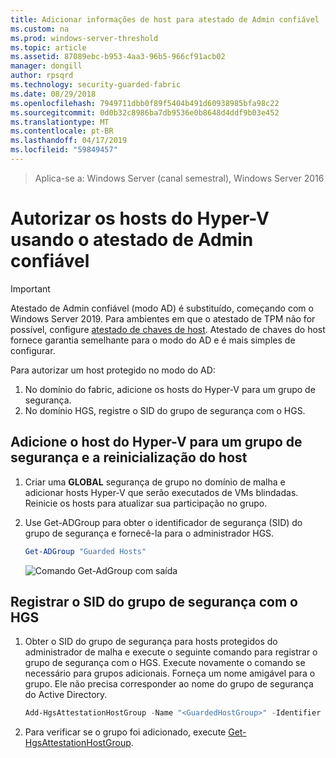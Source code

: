 ```yaml
---
title: Adicionar informações de host para atestado de Admin confiável
ms.custom: na
ms.prod: windows-server-threshold
ms.topic: article
ms.assetid: 87089ebc-b953-4aa3-96b5-966cf91acb02
manager: dongill
author: rpsqrd
ms.technology: security-guarded-fabric
ms.date: 08/29/2018
ms.openlocfilehash: 7949711dbb0f89f5404b491d60938985bfa98c22
ms.sourcegitcommit: 0d0b32c8986ba7db9536e0b8648d4ddf9b03e452
ms.translationtype: MT
ms.contentlocale: pt-BR
ms.lasthandoff: 04/17/2019
ms.locfileid: "59849457"
---
```

>Aplica-se a: Windows Server (canal semestral), Windows Server 2016

# <a name="authorize-hyper-v-hosts-using-admin-trusted-attestation"></a>Autorizar os hosts do Hyper-V usando o atestado de Admin confiável

>[!IMPORTANT]
>Atestado de Admin confiável (modo AD) é substituído, começando com o Windows Server 2019. Para ambientes em que o atestado de TPM não for possível, configure [atestado de chaves de host](guarded-fabric-initialize-hgs-key-mode.md). Atestado de chaves do host fornece garantia semelhante para o modo do AD e é mais simples de configurar. 


Para autorizar um host protegido no modo do AD: 

1. No domínio do fabric, adicione os hosts do Hyper-V para um grupo de segurança.
2. No domínio HGS, registre o SID do grupo de segurança com o HGS. 

## <a name="add-the-hyper-v-host-to-a-security-group-and-reboot-the-host"></a>Adicione o host do Hyper-V para um grupo de segurança e a reinicialização do host

1. Criar uma **GLOBAL** segurança de grupo no domínio de malha e adicionar hosts Hyper-V que serão executados de VMs blindadas. 
   Reinicie os hosts para atualizar sua participação no grupo.

2. Use Get-ADGroup para obter o identificador de segurança (SID) do grupo de segurança e fornecê-la para o administrador HGS. 

   ```powershell
   Get-ADGroup "Guarded Hosts"
   ```

   ![Comando Get-AdGroup com saída](../media/Guarded-Fabric-Shielded-VM/guarded-host-get-adgroup.png)

## <a name="register-the-sid-of-the-security-group-with-hgs"></a>Registrar o SID do grupo de segurança com o HGS  

1. Obter o SID do grupo de segurança para hosts protegidos do administrador de malha e execute o seguinte comando para registrar o grupo de segurança com o HGS. 
   Execute novamente o comando se necessário para grupos adicionais. 
   Forneça um nome amigável para o grupo. 
   Ele não precisa corresponder ao nome do grupo de segurança do Active Directory. 

   ```powershell
   Add-HgsAttestationHostGroup -Name "<GuardedHostGroup>" -Identifier "<SID>"
   ```

2. Para verificar se o grupo foi adicionado, execute [Get-HgsAttestationHostGroup](https://technet.microsoft.com/library/mt652172.aspx). 


